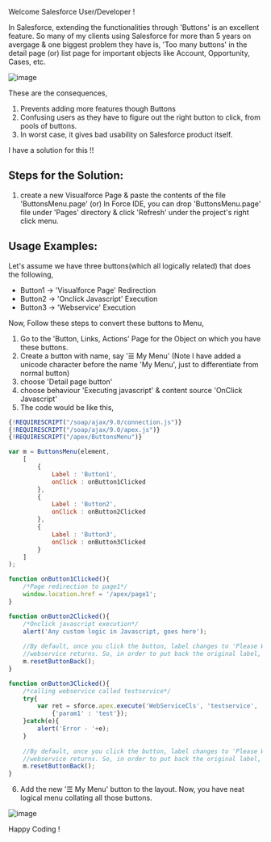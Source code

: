 Welcome Salesforce User/Developer !

In Salesforce, extending the functionalities through 'Buttons' is an excellent feature. 
So many of my clients using Salesforce for more than 5 years on avergage & one biggest problem they have is, 
'Too many buttons' in the detail page (or) list page for important objects like Account, Opportunity, Cases, etc.

![image](https://cloud.githubusercontent.com/assets/4547493/18390403/fbf4a46a-76a1-11e6-9aa6-4e72cd145ccf.png)


These are the consequences,
   1. Prevents adding more features though Buttons  
   2. Confusing users as they have to figure out the right button to click, from pools of buttons.
   3. In worst case, it gives bad usability on Salesforce product itself.
   
I have a solution for this !!

Steps for the Solution:
-----------------------
1. create a new Visualforce Page & paste the contents of the file 'ButtonsMenu.page'
    (or)
   In Force IDE, you can drop 'ButtonsMenu.page' file under 'Pages' directory & click 'Refresh' under the project's
   right click menu.

Usage Examples:
---------------
Let's assume we have three buttons(which all logically related) that does the following,
* Button1 -> 'Visualforce Page' Redirection
* Button2 -> 'Onclick Javascript' Execution
* Button3 -> 'Webservice' Execution
	
Now, Follow these steps to convert these buttons to Menu,
 1. Go to the 'Button, Links, Actions' Page for the Object on which you have these buttons.
 2. Create a button with name, say '☰ My Menu' (Note I have added a unicode character before the name 'My Menu', just to differentiate from normal button)
 3. choose 'Detail page button'
 4. choose behaviour 'Executing javascript' & content source 'OnClick Javascript'
 5. The code would be like this,
	
```javascript
{!REQUIRESCRIPT("/soap/ajax/9.0/connection.js")}
{!REQUIRESCRIPT("/soap/ajax/9.0/apex.js")}
{!REQUIRESCRIPT("/apex/ButtonsMenu")}

var m = ButtonsMenu(element,
	[
		{
			Label : 'Button1',
			onClick : onButton1Clicked
		},
		{
			Label : 'Button2',
			onClick : onButton2Clicked
		},
		{
			Label : 'Button3',
			onClick : onButton3Clicked
		}		
	]
);

function onButton1Clicked(){
	/*Page redirection to page1*/
	window.location.href = '/apex/page1';
}

function onButton2Clicked(){
	/*Onclick javascript execution*/
	alert('Any custom logic in Javascript, goes here');
	
	//By default, once you click the button, label changes to 'Please Wait' while the 
	//webservice returns. So, in order to put back the original label, one need to call resetButtonBack()
	m.resetButtonBack();
}

function onButton3Clicked(){
	/*calling webservice called testservice*/
	try{
		var ret = sforce.apex.execute('WebServiceCls', 'testservice', 
			{'param1' : 'test'});
	}catch(e){
		alert('Error - '+e);
	}
	
	//By default, once you click the button, label changes to 'Please Wait' while the 
	//webservice returns. So, in order to put back the original label, one need to call resetButtonBack()
	m.resetButtonBack();
}
```
 6. Add the new '☰ My Menu' button to the layout. Now, you have neat logical menu collating all those buttons.

 ![image](https://cloud.githubusercontent.com/assets/4547493/18401254/89dd868c-76d1-11e6-8b0b-b5a80d886117.png)


Happy Coding !
	
